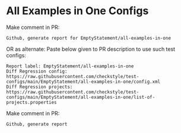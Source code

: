 # All Examples in One Configs
Make comment in PR:
```
Github, generate report for EmptyStatement/all-examples-in-one
```
OR as alternate:
Paste below given to PR description to use such test configs:
```
Report label: EmptyStatement/all-examples-in-one
Diff Regression config: https://raw.githubusercontent.com/checkstyle/test-configs/main/EmptyStatement/all-examples-in-one/config.xml
Diff Regression projects: https://raw.githubusercontent.com/checkstyle/test-configs/main/EmptyStatement/all-examples-in-one/list-of-projects.properties
```
Make comment in PR:
```
Github, generate report
```
